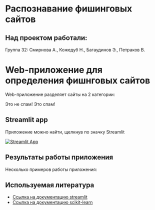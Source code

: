 # Распознавание фишинговых сайтов 

## Над проектом работали:

Группа 32: Смирнова А., Кожедуб Н., Багаудинов Э., Петраков В.

# Web-приложение для определения фишнговых сайтов
Web-приложение разделяет сайты на 2 категории:

Это не спам!
Это спам!

## Streamlit app
Приложение можно найти, щелкнув по значку Streamlit

[![Streamlit App](https://static.streamlit.io/badges/streamlit_badge_black_white.svg)](https://smirnovaanastasia1234-final-hw-url-zt7air.streamlit.app/)

## Результаты работы приложения
Несколько примеров работы приложения:

## Используемая литература
* [Ссылка на документацию streamlit](https://docs.streamlit.io/)
* [Ссылка на документацию scikit-learn](https://scikit-learn.org/)
